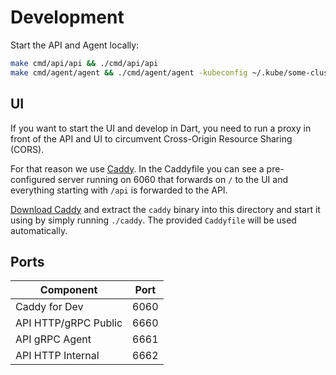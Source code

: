 # Development

Start the API and Agent locally:
```bash
make cmd/api/api && ./cmd/api/api
make cmd/agent/agent && ./cmd/agent/agent -kubeconfig ~/.kube/some-cluster -name local
```

## UI

If you want to start the UI and develop in Dart, you need to run a proxy in front of the API and UI
to circumvent Cross-Origin Resource Sharing (CORS).

For that reason we use [Caddy](https://caddyserver.com/).
In the Caddyfile you can see a pre-configured server running on 6060 that forwards on `/` to the UI
and everything starting with `/api` is forwarded to the API.

[Download Caddy](https://caddyserver.com/download) and extract the `caddy` binary
into this directory and start it using by simply running `./caddy`.
The provided `Caddyfile` will be used automatically.


## Ports

| Component             | Port  |
|-----------------------|-------|
| Caddy for Dev         | 6060  |
| API HTTP/gRPC Public  | 6660  |
| API gRPC Agent        | 6661  |
| API HTTP Internal     | 6662  |
